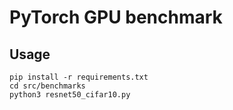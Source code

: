 # PyTorch GPU benchmark


## Usage
```shell
pip install -r requirements.txt
cd src/benchmarks
python3 resnet50_cifar10.py
```